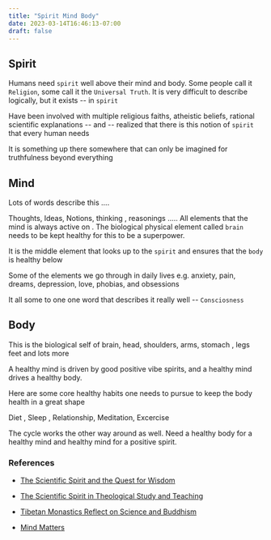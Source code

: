 ```yaml
---
title: "Spirit Mind Body"
date: 2023-03-14T16:46:13-07:00
draft: false
---
```


## Spirit

Humans need `spirit`  well above their mind and body. Some people call it `Religion`,
some call it the `Universal Truth`. It is very difficult to describe logically, but it exists -- in `spirit`

Have been involved with multiple religious faiths, atheistic
beliefs, rational scientific explanations -- and -- realized that there is this notion of `spirit` that every human needs

It is something up there somewhere that can only be imagined for truthfulness beyond everything

## Mind

Lots of words describe this ....

Thoughts, Ideas, Notions, thinking , reasonings .....
All elements that the mind is always active on .
The biological physical element called `brain` needs to be kept healthy for this to be a superpower.

It is the middle element that looks up to the `spirit` and ensures that the `body` is healthy below

Some of the elements we go through in daily lives e.g.
anxiety, pain, dreams, depression, love, phobias, and obsessions

It all some to one one word that describes it really well -- `Consciosness`

## Body

This is the biological self of brain, head, shoulders, arms, stomach , legs
feet and lots more

A healthy mind is driven by good positive vibe spirits, and a healthy mind drives a healthy body.

Here are some core healthy habits one needs to pursue to keep the body health in a great shape

Diet , Sleep , Relationship, Meditation, Excercise

The cycle works the other way around as well.
Need a healthy body for a healthy mind and healthy mind for a positive spirit.

### References

- [The Scientific Spirit and the Quest for Wisdom](http://www.journal.kfionline.org/issue-12/the-scientific-spirit-and-the-quest-for-wisdom)

- [The Scientific Spirit in Theological
Study and Teaching](https://www.journals.uchicago.edu/doi/pdf/10.1086/475761)

- [Tibetan Monastics Reflect on Science and Buddhism](https://www.frontiersin.org/articles/10.3389/fcomm.2021.731663/full)

- [Mind Matters](https://www.amazon.com/Mind-Matters-Interact-Create-Conscious/dp/0395500958)